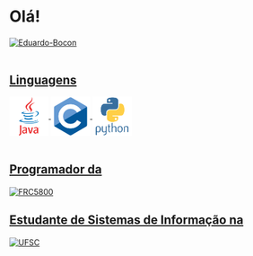 <h1>Olá!</h1>

<div>
  <a href="https://github.com/Eduardo-Bocon">
  <img align="center" src="https://github-readme-streak-stats.herokuapp.com/?user=Eduardo-Bocon&theme=dark" alt="Eduardo-Bocon">
  
</div>

<br>
  
<div style="display: inline_block">
  <h2> Linguagens </h2>
  <img align="center" alt="Java" height="70" width="70" src="https://github.com/devicons/devicon/blob/master/icons/java/java-original-wordmark.svg">
  <img align="center" alt="C" height="70" width="70" src="https://github.com/devicons/devicon/blob/master/icons/c/c-original.svg">
  <img align="center" alt="Python" height="70" width="70" src="https://github.com/devicons/devicon/blob/master/icons/python/python-original-wordmark.svg">
 </div>
  
  <br>
  
 <div>
<h2> Programador da </h2>
  <a href="https://frc5800.com/"><img align="center" alt="FRC5800" height="70" width="130" src="https://frc5800.com/wp-content/uploads/2018/12/Logo_Horizontal_Branco-2.png" alt="FRC5800" </a>
 </div>
   <h2> Estudante de Sistemas de Informação na </h2>
  <a href="https://ufsc.br/"><img align="center" alt="UFSC" height="80" width="350" src="https://identidade.ufsc.br/files/2017/10/horizontal_fundo_claro.png"" alt="UFSC" </a>
 </div>
